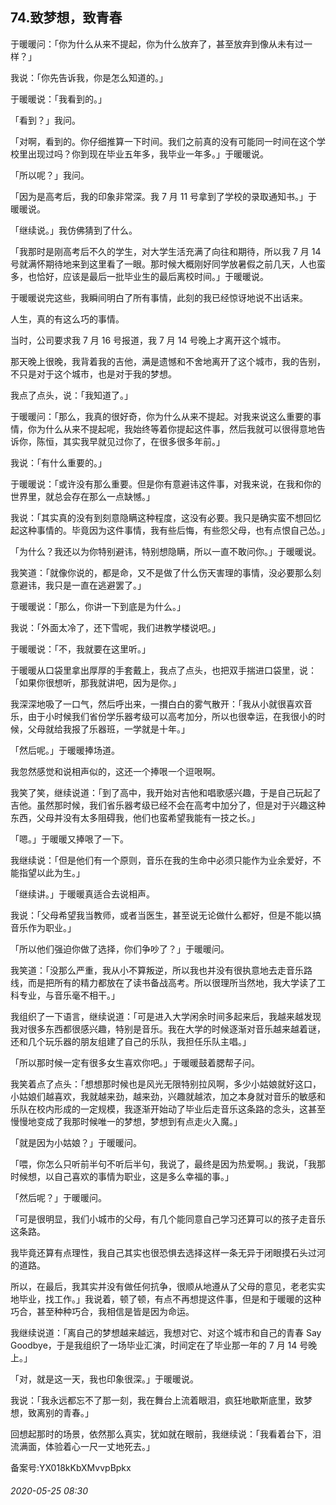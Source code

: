 ## 74.致梦想，致青春
于暖暖问：「你为什么从来不提起，你为什么放弃了，甚至放弃到像从未有过一样？」


我说：「你先告诉我，你是怎么知道的。」


于暖暖说：「我看到的。」


「看到？」我问。


「对啊，看到的。你仔细推算一下时间。我们之前真的没有可能同一时间在这个学校里出现过吗？你到现在毕业五年多，我毕业一年多。」于暖暖说。


「所以呢？」我问。


「因为是高考后，我的印象非常深。我 7 月 11 号拿到了学校的录取通知书。」于暖暖说。


「继续说。」我仿佛猜到了什么。


「我那时是刚高考后不久的学生，对大学生活充满了向往和期待，所以我 7 月 14 号就满怀期待地来到这里看了一眼。那时候大概刚好同学放暑假之前几天，人也蛮多，也恰好，应该是最后一批毕业生的最后离校时间。」于暖暖说。


于暖暖说完这些，我瞬间明白了所有事情，此刻的我已经惊讶地说不出话来。


人生，真的有这么巧的事情。


当时，公司要求我 7 月 16 号报道，我 7 月 14 号晚上才离开这个城市。


那天晚上很晚，我背着我的吉他，满是遗憾和不舍地离开了这个城市，我的告别，不只是对于这个城市，也是对于我的梦想。


我点了点头，说：「我知道了。」


于暖暖问：「那么，我真的很好奇，你为什么从来不提起。对我来说这么重要的事情，你为什么从来不提起呢，我始终等着你提起这件事，然后我就可以很得意地告诉你，陈恒，其实我早就见过你了，在很多很多年前。」


我说：「有什么重要的。」


于暖暖说：「或许没有那么重要。但是你有意避讳这件事，对我来说，在我和你的世界里，就总会存在那么一点缺憾。」


我说：「其实真的没有到刻意隐瞒这种程度，这没有必要。我只是确实蛮不想回忆起这种事情的。毕竟因为这件事情，我有些后悔，有些怨父母，也有点恨自己怂。」


「为什么？我还以为你特别避讳，特别想隐瞒，所以一直不敢问你。」于暖暖说。


我笑道：「就像你说的，都是命，又不是做了什么伤天害理的事情，没必要那么刻意避讳，我只是一直在逃避罢了。」


于暖暖说：「那么，你讲一下到底是为什么。」


我说：「外面太冷了，还下雪呢，我们进教学楼说吧。」


于暖暖说：「不，我就要在这里听。」


于暖暖从口袋里拿出厚厚的手套戴上，我点了点头，也把双手揣进口袋里，说：「如果你很想听，那我就讲吧，因为是你。」


我深深地吸了一口气，然后呼出来，一攅白白的雾气散开：「我从小就很喜欢音乐，由于小时候我们省份学乐器考级可以高考加分，所以也很幸运，在我很小的时候，父母就给我报了乐器班，一学就是十年。」


「然后呢。」于暖暖捧场道。


我忽然感觉和说相声似的，这还一个捧哏一个逗哏啊。


我笑了笑，继续说道：「到了高中，我开始对吉他和唱歌感兴趣，于是自己玩起了吉他。虽然那时候，我们省乐器考级已经不会在高考中加分了，但是对于兴趣这种东西，父母并没有太多阻碍我，他们也蛮希望我能有一技之长。」


「嗯。」于暖暖又捧哏了一下。


我继续说：「但是他们有一个原则，音乐在我的生命中必须只能作为业余爱好，不能指望以此为生。」


「继续讲。」于暖暖真适合去说相声。


我说：「父母希望我当教师，或者当医生，甚至说无论做什么都好，但是不能以搞音乐作为职业。」


「所以他们强迫你做了选择，你们争吵了？」于暖暖问。


我笑道：「没那么严重，我从小不算叛逆，所以我也并没有很执意地去走音乐路线，而是把所有的精力都放在了读书备战高考。所以很理所当然地，我大学读了工科专业，与音乐毫不相干。」


我组织了一下语言，继续说道：「可是进入大学闲余时间多起来后，我越来越发现我对很多东西都很感兴趣，特别是音乐。我在大学的时候逐渐对音乐越来越着谜，还和几个玩乐器的朋友组建了自己的乐队，我担任乐队主唱。」


「所以那时候一定有很多女生喜欢你吧。」于暖暖鼓着腮帮子问。


我笑着点了点头：「想想那时候也是风光无限特别拉风啊，多少小姑娘就好这口，小姑娘们越喜欢，我就越来劲，越来劲，兴趣就越浓，加之本身就对音乐的敏感和乐队在校内形成的一定规模，我逐渐开始动了毕业后走音乐这条路的念头，这甚至慢慢地变成了我那时候唯一的梦想，梦想到有点走火入魔。」


「就是因为小姑娘？」于暖暖问。


「喂，你怎么只听前半句不听后半句，我说了，最终是因为热爱啊。」我说，「我那时候想，以自己喜欢的事情为职业，这是多么幸福的事。」


「然后呢？」于暖暖问。


「可是很明显，我们小城市的父母，有几个能同意自己学习还算可以的孩子走音乐这条路。


我毕竟还算有点理性，我自己其实也很恐惧去选择这样一条无异于闭眼摸石头过河的道路。


所以，在最后，我其实并没有做任何抗争，很顺从地遵从了父母的意见，老老实实地毕业，找工作。」我说着，顿了顿，有点不再想提这件事，但是和于暖暖的这种巧合，甚至种种巧合，我相信是皆是因为命运。


我继续说道：「离自己的梦想越来越远，我想对它、对这个城市和自己的青春 Say Goodbye，于是我组织了一场毕业汇演，时间定在了毕业那一年的 7 月 14 号晚上。」


「对，就是这一天，我也印象很深。」于暖暖说。


我说：「我永远都忘不了那一刻，我在舞台上流着眼泪，疯狂地歇斯底里，致梦想，致离别的青春。」


回想起那时的场景，依然那么真实，犹如就在眼前，我继续说：「我看着台下，泪流满面，体验着心一尺一丈地死去。」


备案号:YX018kKbXMvvpBpkx


###### 2020-05-25 08:30
